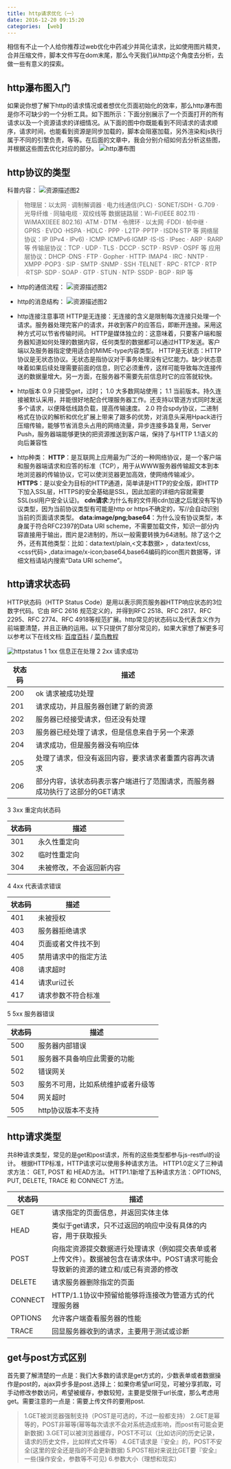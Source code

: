 ```yaml
---
title: http请求优化（一）
date: 2016-12-20 09:15:20
categories:  [web]
---
```


相信有不止一个人给你推荐过web优化中药减少并简化请求，比如使用图片精灵，合并压缩文件，脚本文件写在dom末尾，那么今天我们从http这个角度去分析，去做一些有意义的探索。

<!--more-->

## http瀑布图入门 
如果说你想了解下http的请求情况或者想优化页面初始化的效率，那么http瀑布图是你不可缺少的一个分析工具。如下图所示：下面分别展示了一个页面打开的所有请求以及一个资源请求的详细情况。从下面的图中你既能看到不同请求的请求顺序，请求时间，也能看到资源是同步加载的，脚本会阻塞加载，另外渲染和js执行属于不同的引擎负责，等等。在后面的文章中，我会分别介绍如何去分析这些图，并根据这些图去优化对应的部分。
![http瀑布图](/blog/img/web/httpdesc.png)
 

## http协议的类型 

科普内容： 
![资源描述图2](/blog/img/web/netlevel2.jpg)  
>物理层：以太网 · 调制解调器 · 电力线通信(PLC) · SONET/SDH · G.709 · 光导纤维 · 同轴电缆 · 双绞线等
数据链路层：Wi-Fi(IEEE 802.11) · WiMAX(IEEE 802.16) ·ATM · DTM · 令牌环 · 以太网 ·FDDI · 帧中继 · GPRS · EVDO ·HSPA · HDLC · PPP · L2TP ·PPTP · ISDN·STP 等
网络层协议：IP (IPv4 · IPv6) · ICMP· ICMPv6·IGMP ·IS-IS · IPsec · ARP · RARP等
传输层协议：TCP · UDP · TLS · DCCP · SCTP · RSVP · OSPF 等
应用层协议：DHCP ·DNS · FTP · Gopher · HTTP· IMAP4 · IRC · NNTP · XMPP ·POP3 · SIP · SMTP ·SNMP · SSH ·TELNET · RPC · RTCP · RTP ·RTSP· SDP · SOAP · GTP · STUN · NTP· SSDP · BGP · RIP 等

* http的通信流程：
![资源描述图2](/blog/img/web/cgiarch.gif)
* http的消息结构： 
![资源描述图2](/blog/img/web/msg-struc.png)  
* http连接注意事项
HTTP是无连接：无连接的含义是限制每次连接只处理一个请求。服务器处理完客户的请求，并收到客户的应答后，即断开连接。采用这种方式可以节省传输时间。
HTTP是媒体独立的：这意味着，只要客户端和服务器知道如何处理的数据内容，任何类型的数据都可以通过HTTP发送。客户端以及服务器指定使用适合的MIME-type内容类型。
HTTP是无状态：HTTP协议是无状态协议。无状态是指协议对于事务处理没有记忆能力。缺少状态意味着如果后续处理需要前面的信息，则它必须重传，这样可能导致每次连接传送的数据量增大。另一方面，在服务器不需要先前信息时它的应答就较快。

* http版本 
0.9 只接受get，过时；
1.0 大多数网站使用；
1.1 当前版本。持久连接被默认采用，并能很好地配合代理服务器工作。还支持以管道方式同时发送多个请求，以便降低线路负载，提高传输速度。 
2.0 符合spdy协议，二进制格式在协议的解析和优化扩展上带来了跟多的优势，对消息头采用Hpack进行压缩传输，能够节省消息头占用的网络流量，异步连接多路复用，Server Push，服务器端能够更快的把资源推送到客户端，保持了与HTTP 1.1语义的向后兼容性
* http种类： 
**HTTP**：是互联网上应用最为广泛的一种网络协议，是一个客户端和服务器端请求和应答的标准（TCP），用于从WWW服务器传输超文本到本地浏览器的传输协议，它可以使浏览器更加高效，使网络传输减少。
**HTTPS**：是以安全为目标的HTTP通道，简单讲是HTTP的安全版，即HTTP下加入SSL层，HTTPS的安全基础是SSL，因此加密的详细内容就需要SSL(ssl用户安全认证)。
**cdn请求**:为什么有的文件用cdn加速之后就没有写协议类型，因为当前协议类型有可能是http or https不确定的，写//会自动识别当前的页面请求类型。
**data:image/png;base64**：为什么没有协议类型，本身属于符合RFC2397的Data URI scheme，不需要加载文件，知识一部分内容直接用于输出，图片是2进制的，所以一般需要转换为64进制。除了这个之外，还有其他类型：比如：data:text/plain,<文本数据> ，data:text/css,<css代码> ,data:image/x-icon;base64,base64编码的icon图片数据等，详细文档请站内搜索“Data URI scheme”。   
## http请求状态码
HTTP状态码（HTTP Status Code）是用以表示网页服务器HTTP响应状态的3位数字代码。它由 RFC 2616 规范定义的，并得到RFC 2518、RFC 2817、RFC 2295、RFC 2774、RFC 4918等规范扩展。http常见的状态码以及代表含义作为前端要清楚，并且正确的运用。以下只提供了部分常见的，如果大家想了解更多可以参考以下在线文档: 
[百度百科](http://baike.baidu.com/link?url=5Qa0aFGQ4ZFOS0Bzj4kXZ_p9xPMw8ZV55XUTbx0UhZxHz35wDHaTA2IEV4gXykzqLe5Iwo-m8_DDF_vQyG0PRQnniO06nQ2lySObfBWcbB891L-AIkoD8dvWM2_JvNm3) / [菜鸟教程](http://www.runoob.com/http/http-status-codes.html)
 
![httpstatus](/blog/img/web/httpstatus.png)
1 1xx 信息正在处理
2 2xx 请求成功 
 
状态码        | 描述           
 ------------- | -------------   
200|ok 请求被成功处理 
201|请求成功，并且服务器创建了新的资源    
202|服务器已经接受请求，但还没有处理    
203|服务器已经处理了请求，但是信息来自于另一个来源 
204|请求成功，但是服务器没有响应体    
205|处理了请求，但没有返回内容，要求请求者重置内容再次请求     
206|部分内容，该状态码表示客户端进行了范围请求，而服务器成功执行了这部分的GET请求 
3 3xx 重定向状态码

状态码        | 描述           
 ------------- |-------------
301|永久性重定向
302|临时性重定向     
304|未被修改，不会返回新内容    
4 4xx 代表请求错误

状态码        | 描述           
 ------------- |-------------
401|未被授权  
403|服务器拒绝请求      
404|页面或者文件找不到    
405|禁用请求中的指定方法 
408|请求超时      
414|请求uri过长      
417|请求参数不符合标准      
5 5xx 服务器错误   
 
状态码        | 描述            
------------- |-------------
500|服务器内部错误  
501|服务器不具备响应此需要的功能      
502|错误网关     
503|服务不可用，比如系统维护或者升级等  
504|网关超时      
505|http协议版本不支持    
     
## http请求类型
共8种请求类型，常见的是get和post请求，所有的这些类型都参与js-restful的设计。
根据HTTP标准，HTTP请求可以使用多种请求方法。
HTTP1.0定义了三种请求方法： GET, POST 和 HEAD方法。
HTTP1.1新增了五种请求方法：OPTIONS, PUT, DELETE, TRACE 和 CONNECT 方法。

状态码        | 描述            
 ------------- |-------------
GET|请求指定的页面信息，并返回实体主体  
HEAD|类似于get请求，只不过返回的响应中没有具体的内容，用于获取报头     
POST|向指定资源提交数据进行处理请求（例如提交表单或者上传文件）。数据被包含在请求体中。POST请求可能会导致新的资源的建立和/或已有资源的修改    
DELETE|请求服务器删除指定的页面
CONNECT|HTTP/1.1协议中预留给能够将连接改为管道方式的代理服务器      
OPTIONS|允许客户端查看服务器的性能      
TRACE|回显服务器收到的请求，主要用于测试或诊断 


## get与post方式区别 
首先要了解清楚的一点是：我们大多数的请求是get方式的，少数表单或者数据操作是post的，ajax异步多是post.选择上：如果你希望url可见，可被分享抓取，可手动修改参数访问，希望被缓存，参数较短，主要是受限于url长度，那么考虑用get。需要注意的一点是：需要上传文件的要用post.
>1.GET被浏览器强制支持（POST是可选的，不过一般都支持）
2.GET是幂等的，POST非幂等(幂等每次请求不会对系统造成影响，而post有可能会更新数据)
3.GET可以被浏览器缓存，POST不可以（比如访问的历史记录，请求的历史文件，比如样式文件等）
4.GET请求是『安全』的，POST不安全(这里的安全还是指的不会更新数据)
5.POST相对来说比GET要『安全』一些(操作安全，参数等不可见)
6.参数大小（理想和现实）   
